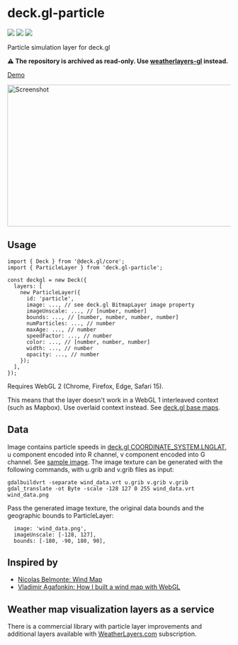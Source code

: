 # deck.gl-particle

[![](https://img.shields.io/npm/dm/deck.gl-particle)](https://www.npmjs.com/package/deck.gl-particle)
[![](https://img.shields.io/david/zakjan/deck.gl-particle)](https://www.npmjs.com/package/deck.gl-particle)
[![](https://img.shields.io/bundlephobia/min/deck.gl-particle)](https://www.npmjs.com/package/deck.gl-particle)

Particle simulation layer for deck.gl

**⚠️ The repository is archived as read-only. Use [weatherlayers-gl](https://github.com/weatherlayers/weatherlayers-gl) instead.**

[Demo](https://weatherlayers.github.io/deck.gl-particle/)

<img src="docs/screenshot@2x.png" alt="Screenshot" width="640" height="320">

## Usage

```
import { Deck } from '@deck.gl/core';
import { ParticleLayer } from 'deck.gl-particle';

const deckgl = new Deck({
  layers: [
    new ParticleLayer({
      id: 'particle',
      image: ..., // see deck.gl BitmapLayer image property
      imageUnscale: ..., // [number, number]
      bounds: ..., // [number, number, number, number]
      numParticles: ..., // number
      maxAge: ..., // number
      speedFactor: ..., // number
      color: ..., // [number, number, number]
      width: ..., // number
      opacity: ..., // number
    });
  ],
});
```

Requires WebGL 2 (Chrome, Firefox, Edge, Safari 15).

This means that the layer doesn't work in a WebGL 1 interleaved context (such as Mapbox). Use overlaid context instead. See [deck.gl base maps](https://deck.gl/docs/get-started/using-with-map).

## Data

Image contains particle speeds in [deck.gl COORDINATE_SYSTEM.LNGLAT](https://deck.gl/docs/developer-guide/coordinate-systems#supported-coordinate-systems), u component encoded into R channel, v component encoded into G channel. See [sample image](docs/wind_data.png). The image texture can be generated with the following commands, with u.grib and v.grib files as input:

```
gdalbuildvrt -separate wind_data.vrt u.grib v.grib v.grib
gdal_translate -ot Byte -scale -128 127 0 255 wind_data.vrt wind_data.png
```

Pass the generated image texture, the original data bounds and the geographic bounds to ParticleLayer:

```
  image: 'wind_data.png',
  imageUnscale: [-128, 127],
  bounds: [-180, -90, 180, 90],
```

## Inspired by

- [Nicolas Belmonte: Wind Map](https://medium.com/vis-gl/wind-map-a58575f87fe3)
- [Vladimir Agafonkin: How I built a wind map with WebGL](https://blog.mapbox.com/how-i-built-a-wind-map-with-webgl-b63022b5537f)

## Weather map visualization layers as a service

There is a commercial library with particle layer improvements and additional layers available with [WeatherLayers.com](https://weatherlayers.com/) subscription.
